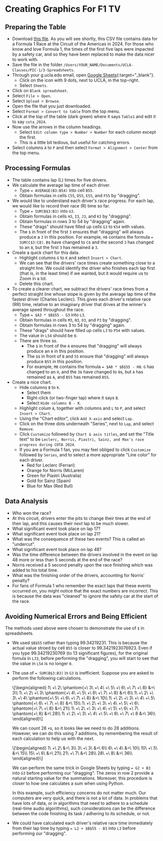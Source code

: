 # Creating Graphics For F1 TV




## Preparing the Table

 - Download [this file](./data/cota_2024.csv).
   As you will see shortly,
   this CSV file contains data
   for a Formula 1 Race at the Circuit of the Americas in 2024.
   For those who know and love Formula 1,
   the times of the first five laps were impacted by a safety car,
   and so they have been replaced to make the data nicer to work with.
 - Save the file in the folder `/Users/YOUR_NAME/Documents/UCLA-Classes/PIC-1/3-Spreadsheets`.
 - Through your g.ucla.edu email,
   open [Google Sheets](https://docs.google.com/spreadsheets){:target="_blank"}.
   - Click on the icon with 9 dots, next to UCLA, in the top-right.
   - Select `Sheets`.
 - Click on `Blank spreadsheet`.
 - Select `File > Open`.
 - Select `Upload > Browse`.
 - Open the file that you just downloaded.
 - Select `Format > Convert to table` from the top menu.
 - Click at the top of the table (dark green)
   where it says `Table1` and edit it to say `cota_2024`.
 - Now use the arrows in the column headings.
   - Select `Edit column type > Number > Number` for each column except the first.
   - This is a little bit tedious, but useful for catching errors.
 - Select columns `A` to `P` and then
   select `Format > Alignment > Center` from the top menu.




## Processing Formulas

 - The table contains lap (L) times for five drivers.
 - We calculate the average lap time of each driver.
   - Type `= AVERAGE(B3:B54)` into cell `B55`.
   - Obtain formulas in cells `C55`, `D55`, `E55`, and `F55` by "dragging".
 - We would like to understand each driver's race progress.
   For each lap, we would like to record their race (R) time so far.
   - Type `= SUM(B$3:B3)` into `G3`.
   - Obtain formulas in cells `H3`, `I3`, `J3`, and `K3` by "dragging".
   - Obtain formulas in rows 3 to 54 by "dragging" again.
   - These "drags" should have filled up cells `G3` to `K54` with values.
   - The `$` in front of the first `3` ensures that
     "dragging" will always produce a `3` in this position.
     For example, `H8` contains the formula `= SUM(C$3:C8)`.
     `B`s have changed to `C`s and
     the second `3` has changed to an `8`,
     but the first `3` has remained a `3`.
 - Create a quick chart for this data.
   - Highlight columns `G` to `K` and select `Insert > Chart`.
   - We can see that the drivers' race times create
     something close to a straight line.
     We could identify the driver
     who finishes each lap first
     (that is, in the least time)
     if we wanted, but it would
     require us to Zoom in a lot.
   - Delete this chart.
 - To create a clearer chart,
   we subtract the drivers' race times from a perfect straight line
   whose slope is given by the average lap time of the fastest driver
   (Charles Leclerc). This gives each driver's relative race (RR) time,
   relative to an imaginary driver that drives at the winner's average speed
   throughout the race.
   - Type `= $A3 * $B$55 - G3` into `L3`.
   - Obtain formulas in cells `M3`, `N3`, `O3`, and `P3` by "dragging".
   - Obtain formulas in rows 3 to 54 by "dragging" again.
   - These "drags" should have filled up cells `L3` to `P54` with values.
   - The value in `L54` should be `0`.
   - There are three `$`s.
     - The `$` in front of the `A` ensures that
       "dragging" will always produce an `A` in this position.
     - The `$`s in front of `B` and `55` ensure that
       "dragging" will always produce `B55` in this position.
     - For example, `M8` contains the formula `= $A8 * $B$55 - H8`.
       `G` has changed to an `H`, and the `3`s have changed to `8`s,
       but `A` has remained as `A`, and `B55` has remained `B55`.
 - Create a nice chart.
   - Hide columns `B` to `K`.
     - Select them
     - Right-click (or two-finger tap) where it says `B`.
     - Select `Hide columns B - K`.
   - Highlight colum `A`, together with columns and `L` to `P`,
     and select `Insert > Chart`.
   - Using the "Chart editor",
     click `Add X-axis` and select `Lap`.
   - Click on the three dots underneath "Series", next to `Lap`,
     and select `Remove`.
   - Click `Customize` followed by `Chart & axis titles`,
     and set the "Title text" to be
     `Leclerc, Norris, Piastri, Sainz, and Max's race progress during COTA 2024`.
   - If you are a Formula 1 fan,
     you may feel obliged to click `Customize` followed by `Series`,
     and to select a more appropriate "Line color" for each driver.
     - Red for Leclerc (Ferrari)
     - Orange for Norris (McLaren)
     - Green for Piastri (Australia)
     - Gold for Sainz (Spain)
     - Blue for Max (Red Bull)




## Data Analysis

 - Who won the race?
 - At this circuit, drivers enter the pits to change their tires
   at the end of their lap, and this causes their *next* lap to be much slower.
 - What significant event took place on lap 17?
 - What significant event took place on lap 21?
 - What was the consequence of these two events?
   This is called an "undercut".
 - What significant event took place on lap 48?
 - Was the time difference between
   the drivers involved in the event on lap 48
   more or less than 5 seconds at the end of the race?
 - Norris received a 5 second penalty upon the race finishing
   which was added to his total time.
 - What was the finishing order of the drivers,
   accounting for Norris' penalty?
 - For fans of Formula 1 who remember the exact laps that these events occurred on,
   you might notice that the exact numbers are incorrect. This is because the data
   was "cleaned" to ignore the safety car at the start of the race.




## Avoiding Numerical Errors and Being Efficient

The methods used above were chosen to demonstrate the use of `$` in spreadsheets.

 - We used `$B$55` rather than typing 99.34219231.
   This is because the actual value stroed by cell `B55` is closer to 99.3421923076923.
   Even if you type 99.34219230769 (to 13 significant figures),
   for the original fomula in `L33`, before performing the "dragging",
   you will start to see that the value in `L54` is no longer `0`.

 - The use of `= SUM(B$3:B3)` in `G3` is inefficient.
   Suppose you are asked to perform the following calculations.
   <div>
     \[\begin{aligned}
       1\ +\ 2\ \phantom{+\ 3\ +\ 4\ +\ 5\ +\ 6\ +\ 7\ +\ 8} &=\  3\\
       1\ +\ 2\ +\ 3\ \phantom{+\ 4\ +\ 5\ +\ 6\ +\ 7\ +\ 8} &=\  6\\
       1\ +\ 2\ +\ 3\ +\ 4\ \phantom{+\ 5\ +\ 6\ +\ 7\ +\ 8} &=\ 10\\
       1\ +\ 2\ +\ 3\ +\ 4\ +\ 5\ \phantom{+\ 6\ +\ 7\ +\ 8} &=\ 15\\
       1\ +\ 2\ +\ 3\ +\ 4\ +\ 5\ +\ 6\ \phantom{+\ 7\ +\ 8} &=\ 21\\
       1\ +\ 2\ +\ 3\ +\ 4\ +\ 5\ +\ 6\ +\ 7\ \phantom{+\ 8} &=\ 28\\
       1\ +\ 2\ +\ 3\ +\ 4\ +\ 5\ +\ 6\ +\ 7\          +\ 8  &=\ 36\\
     \end{aligned}\]
   </div>

   We can count 28 `+`s, so it looks like we need to do 28 additions.
   However, we can do this using 7 additions,
   by remembering the result of each calculation to help us with the next.
   <div>
     \[\begin{aligned}
        1\ +\ 2\ &=\  3\\
        3\ +\ 3\ &=\  6\\
        6\ +\ 4\ &=\ 10\\
       10\ +\ 5\ &=\ 15\\
       15\ +\ 6\ &=\ 21\\
       21\ +\ 7\ &=\ 28\\
       28\ +\ 8\ &=\ 36\\
     \end{aligned}\]
   </div>

   We can perform the same trick in Google Sheets
   by typing `= G2 + B3` into `G3` before performing our "dragging".
   The zeros in row 2 provide a natural starting value for the summations.
   Moreover, this procedure is closer to how one calculates a sum when using Python.

   In this example, such efficiency concerns do not matter much.
   Our computers are very quick, and there is not a lot of data.
   In problems that have lots of data, or in algorithms that
   need to adhere to a schedule (real-time audio algorithms),
   such considerations can be the difference between the code
   finishing its task / adhering to its schedule, or not.

 - We could have calculated each driver's relative race time immediately
   from their lap time by typing `= L2 + $B$55 - B3` into `L3` before
   performing our "dragging".

